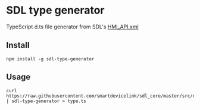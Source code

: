 # SDL type generator

TypeScript d.ts file generator from SDL's [HMI_API.xml](https://raw.githubusercontent.com/smartdevicelink/sdl_core/master/src/components/interfaces/HMI_API.xml)

## Install

    npm install -g sdl-type-generator

## Usage

    curl https://raw.githubusercontent.com/smartdevicelink/sdl_core/master/src/components/interfaces/HMI_API.xml | sdl-type-generator > type.ts
